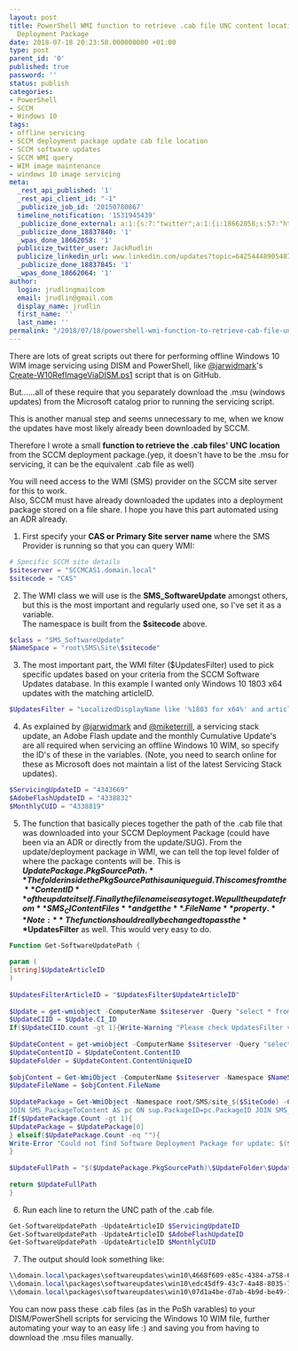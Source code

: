 ```yaml
---
layout: post
title: PowerShell WMI function to retrieve .cab file UNC content location from SCCM
  Deployment Package
date: 2018-07-18 20:23:58.000000000 +01:00
type: post
parent_id: '0'
published: true
password: ''
status: publish
categories:
- PowerShell
- SCCM
- Windows 10
tags:
- offline servicing
- SCCM deployment package update cab file location
- SCCM software updates
- SCCM WMI query
- WIM image maintenance
- windows 10 image servicing
meta:
  _rest_api_published: '1'
  _rest_api_client_id: "-1"
  _publicize_job_id: '20150780867'
  timeline_notification: '1531945439'
  _publicize_done_external: a:1:{s:7:"twitter";a:1:{i:18662058;s:57:"https://twitter.com/JackRudlin/status/1019679195826409473";}}
  _publicize_done_18837840: '1'
  _wpas_done_18662058: '1'
  publicize_twitter_user: JackRudlin
  publicize_linkedin_url: www.linkedin.com/updates?topic=6425444890548797440
  _publicize_done_18837845: '1'
  _wpas_done_18662064: '1'
author:
  login: jrudlingmailcom
  email: jrudlin@gmail.com
  display_name: jrudlin
  first_name: ''
  last_name: ''
permalink: "/2018/07/18/powershell-wmi-function-to-retrieve-cab-file-unc-content-location-from-sccm-deployment-package/"
---
```

There are lots of great scripts out there for performing offline Windows 10 WIM image servicing using DISM and PowerShell, like [@jarwidmark](https://twitter.com/jarwidmark)'s [Create-W10RefImageViaDISM.ps1](https://github.com/DeploymentResearch/DRFiles/blob/master/Scripts/Create-W10RefImageViaDISM.ps1) script that is on GitHub.

But......all of these require that you separately download the .msu (windows updates) from the Microsoft catalog prior to running the servicing script.

This is another manual step and seems unnecessary to me, when we know the updates have most likely already been downloaded by SCCM.

Therefore I wrote a small **function to retrieve the .cab files' UNC location** from the SCCM deployment package.(yep, it doesn't have to be the .msu for servicing, it can be the equivalent .cab file as well)

You will need access to the WMI (SMS) provider on the SCCM site server for this to work.  
Also, SCCM must have already downloaded the updates into a deployment package stored on a file share. I hope you have this part automated using an ADR already.

1. First specify your **CAS or Primary Site server name** where the SMS Provider is running so that you can query WMI:
```powershell
# Specific SCCM site details  
$siteserver = "SCCMCAS1.domain.local"  
$sitecode = "CAS"  
```

2. The WMI class we will use is the **SMS_SoftwareUpdate** amongst others, but this is the most important and regularly used one, so I've set it as a variable.  
The namespace is built from the **$sitecode** above.
```powershell
$class = "SMS_SoftwareUpdate"  
$NameSpace = "root\SMS\Site\$sitecode"  
```

3. The most important part, the WMI filter ($UpdatesFilter) used to pick specific updates based on your criteria from the SCCM Software Updates database. In this example I wanted only Windows 10 1803 x64 updates with the matching articleID.
```powershell
$UpdatesFilter = "LocalizedDisplayName like '%1803 for x64%' and articleid="  
```

4. As explained by [@jarwidmark](https://twitter.com/jarwidmark) and [@miketerrill](https://twitter.com/miketerrill), a servicing stack update, an Adobe Flash update and the monthly Cumulative Update's are all required when servicing an offline Windows 10 WIM, so specify the ID's of these in the variables. (Note, you need to search online for these as Microsoft does not maintain a list of the latest Servicing Stack updates).
```powershell
$ServicingUpdateID = "4343669"  
$AdobeFlashUpdateID = "4338832"  
$MonthlyCUID = "4338819"  
```

5. The function that basically pieces together the path of the .cab file that was downloaded into your SCCM Deployment Package (could have been via an ADR or directly from the update/SUG).
From the update/deployment package in WMI, we can tell the top level folder of where the package contents will be. This is **$UpdatePackage.PkgSourcePath.**  
The folder inside the PkgSourcePath is a unique guid. This comes from the **ContentID** of the update itself.  
Finally the filename is easy to get. We pull the update from **SMS_CIContentFiles** and get the **.FileName** property.
**Note:** The function should really be changed to pass the **$UpdatesFilter** as well. This would very easy to do.

```powershell  
Function Get-SoftwareUpdatePath {
 
param (
[string]$UpdateArticleID
)
 
$UpdatesFilterArticleID = "$UpdatesFilter$UpdateArticleID"
 
$Update = get-wmiobject -ComputerName $siteserver -Query "select * from $class where $UpdatesFilterArticleID" -Namespace $NameSpace
$UpdateCIID = $Update.CI_ID
If($UpdateCIID.count -gt 1){Write-Warning "Please check UpdatesFilter variable as more than one update was returned"; Break}
 
$UpdateContent = get-wmiobject -ComputerName $siteserver -Query "select * from SMS_CItoContent where ci_id=$UpdateCIID" -Namespace $NameSpace
$UpdateContentID = $UpdateContent.ContentID
$UpdateFolder = $UpdateContent.ContentUniqueID
 
$objContent = Get-WmiObject -ComputerName $siteserver -Namespace $NameSpace -Class SMS_CIContentFiles -Filter "ContentID = $UpdateContentID"
$UpdateFileName = $objContent.FileName
 
$UpdatePackage = Get-WmiObject -Namespace root/SMS/site_$($SiteCode) -ComputerName $SiteServer -Query "SELECT DISTINCT sup.* FROM SMS_SoftwareUpdatesPackage AS sup `
JOIN SMS_PackageToContent AS pc ON sup.PackageID=pc.PackageID JOIN SMS_CIToContent AS cc ON pc.ContentID = cc.ContentID WHERE CC.CI_ID='$UpdateCIID'"
If($UpdatePackage.Count -gt 1){
$UpdatePackage = $UpdatePackage[0]
} elseif($UpdatePackage.Count -eq ""){
Write-Error "Could not find Software Deployment Package for update: $($update.LocalizedDisplayName)"
}
 
$UpdateFullPath = "$($UpdatePackage.PkgSourcePath)\$UpdateFolder\$UpdateFileName"
 
return $UpdateFullPath
}  
```

6. Run each line to return the UNC path of the .cab file.
```powershell
Get-SoftwareUpdatePath -UpdateArticleID $ServicingUpdateID  
Get-SoftwareUpdatePath -UpdateArticleID $AdobeFlashUpdateID  
Get-SoftwareUpdatePath -UpdateArticleID $MonthlyCUID  
```

7. The output should look something like:
```powershell
\\domain.local\packages\softwareupdates\win10\4668f609-e85c-4384-a758-6251918f1246\Windows10-KB4343669-x64.cab  
\\domain.local\packages\softwareupdates\win10\edc45df9-43c7-4a48-8035-72557d2b598d\Windows10-KB4338832-x64.cab  
\\domain.local\packages\softwareupdates\win10\07d1a4be-d7ab-4b9d-be49-19fe20b81754\Windows10-KB4338819-x64.cab  
```

You can now pass these .cab files (as in the PoSh varables) to your DISM/PowerShell scripts for servicing the Windows 10 WIM file, further automating your way to an easy life :) and saving you from having to download the .msu files manually.

